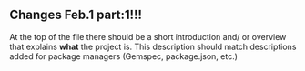 ## Changes Feb.1 part:1!!!

At the top of the file there should be a short introduction and/ or overview that explains **what** the project is. This description should match descriptions added for package managers (Gemspec, package.json, etc.)
